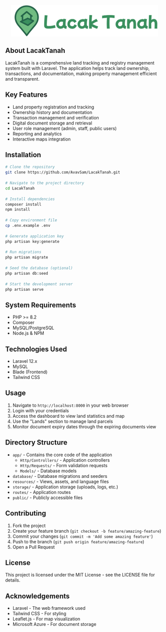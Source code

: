 <p align="center"><img src="./public/lacaktanah_full.png" height="100" alt="LacakTanah Logo"></p>

## About LacakTanah

LacakTanah is a comprehensive land tracking and registry management system built with Laravel. The application helps track land ownership, transactions, and documentation, making property management efficient and transparent.

## Key Features

- Land property registration and tracking
- Ownership history and documentation
- Transaction management and verification
- Digital document storage and retrieval
- User role management (admin, staff, public users)
- Reporting and analytics
- Interactive maps integration

## Installation

```bash
# Clone the repository
git clone https://github.com/AvavSam/LacakTanah.git

# Navigate to the project directory
cd LacakTanah

# Install dependencies
composer install
npm install

# Copy environment file
cp .env.example .env

# Generate application key
php artisan key:generate

# Run migrations
php artisan migrate

# Seed the database (optional)
php artisan db:seed

# Start the development server
php artisan serve
```

## System Requirements

- PHP >= 8.2
- Composer
- MySQL/PostgreSQL
- Node.js & NPM

## Technologies Used

- Laravel 12.x
- MySQL
- Blade (Frontend)
- Tailwind CSS

## Usage

1. Navigate to `http://localhost:8000` in your web browser
2. Login with your credentials
3. Access the dashboard to view land statistics and map
4. Use the "Lands" section to manage land parcels
5. Monitor document expiry dates through the expiring documents view

## Directory Structure

- `app/` - Contains the core code of the application
  - `Http/Controllers/` - Application controllers
  - `Http/Requests/` - Form validation requests
  - `Models/` - Database models
- `database/` - Database migrations and seeders
- `resources/` - Views, assets, and language files
- `storage/` - Application storage (uploads, logs, etc.)
- `routes/` - Application routes
- `public/` - Publicly accessible files

## Contributing

1. Fork the project
2. Create your feature branch (`git checkout -b feature/amazing-feature`)
3. Commit your changes (`git commit -m 'Add some amazing feature'`)
4. Push to the branch (`git push origin feature/amazing-feature`)
5. Open a Pull Request

## License

This project is licensed under the MIT License - see the LICENSE file for details.

## Acknowledgements

- Laravel - The web framework used
- Tailwind CSS - For styling
- Leaflet.js - For map visualization
- Microsoft Azure - For document storage
